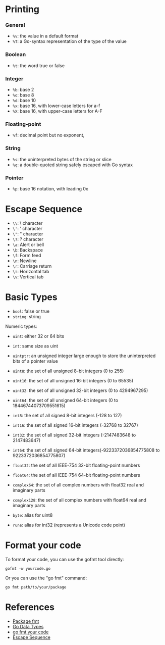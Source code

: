 # Printing

### General
- `%v`:	the value in a default format
- `%T`:	a Go-syntax representation of the type of the value

### Boolean
- `%t`:	the word true or false

### Integer
- `%b`:	base 2
- `%o`:	base 8
- `%d`:	base 10
- `%x`:	base 16, with lower-case letters for a-f
- `%X`:	base 16, with upper-case letters for A-F

### Floating-point
- `%f`:	decimal point but no exponent,

### String
- `%s`: the uninterpreted bytes of the string or slice
- `%q`:	a double-quoted string safely escaped with Go syntax

### Pointer
- `%p`: base 16 notation, with leading 0x

# Escape Sequence

- `\\`:	\ character
- `\'`:	' character
- `\"`:	" character
- `\?`:	? character
- `\a`:	Alert or bell
- `\b`:	Backspace
- `\f`:	Form feed
- `\n`:	Newline
- `\r`:	Carriage return
- `\t`:	Horizontal tab
- `\v`: Vertical tab

# Basic Types
- `bool`: false or true
- `string`: string

Numeric types:  
-  `uint`: either 32 or 64 bits
-  `int`: same size as uint
-  `uintptr`: an unsigned integer large enough to store the uninterpreted bits of a pointer value
-  `uint8`: the set of all unsigned  8-bit integers (0 to 255)
-  `uint16`: the set of all unsigned 16-bit integers (0 to 65535)
-  `uint32`: the set of all unsigned 32-bit integers (0 to 4294967295)
-  `uint64`: the set of all unsigned 64-bit integers (0 to 18446744073709551615)

-  `int8`: the set of all signed  8-bit integers (-128 to 127)
-  `int16`: the set of all signed 16-bit integers (-32768 to 32767)
-  `int32`: the set of all signed 32-bit integers (-2147483648 to 2147483647)
-  `int64`: the set of all signed 64-bit integers(-9223372036854775808 to 9223372036854775807)

-  `float32`: the set of all IEEE-754 32-bit floating-point numbers
-  `float64`: the set of all IEEE-754 64-bit floating-point numbers

-  `complex64`: the set of all complex numbers with float32 real and imaginary parts
-  `complex128`: the set of all complex numbers with float64 real and imaginary parts

-  `byte`: alias for uint8
-  `rune`: alias for int32 (represents a Unicode code point)

# Format your code
To format your code, you can use the gofmt tool directly:

```
gofmt -w yourcode.go
```

Or you can use the "go fmt" command:

```
go fmt path/to/your/package
```

# References
- [Package fmt](https://golang.org/pkg/fmt/)
- [Go Data Types](https://www.tutorialspoint.com/go/go_data_types.htm)
- [go fmt your code](https://blog.golang.org/go-fmt-your-code)
- [Escape Sequence](https://www.tutorialspoint.com/go/go_constants.htm)
